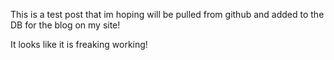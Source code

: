 This is a test post that im hoping will be pulled from github and added to the DB
for the blog on my site!

It looks like it is freaking working!

